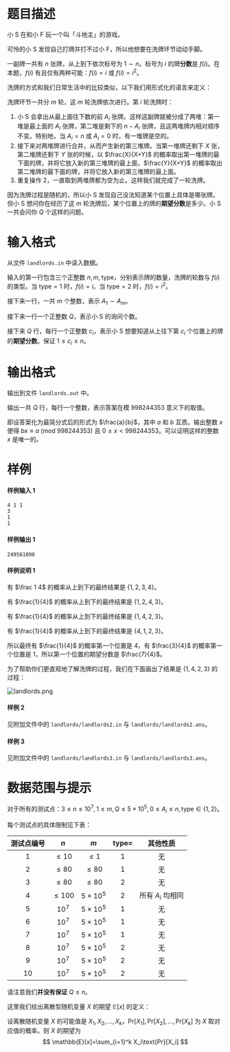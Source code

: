 
# 题目描述

小 S 在和小 F 玩一个叫「斗地主」的游戏。

可怜的小 S 发现自己打牌并打不过小 F，所以他想要在洗牌环节动动手脚。

一副牌一共有 $n$ 张牌，从上到下依次标号为 $1 \sim n$。标号为 $i$ 的牌**分数**是 $f (i)$。在本题，$f (i)$ 有且仅有两种可能：$f (i) = i$ 或 $f (i) = i^2$。

洗牌的方式和我们日常生活中的比较类似，以下我们用形式化的语言来定义：

洗牌环节一共分 $m$ 轮，这 $m$ 轮洗牌依次进行。第 $i$ 轮洗牌时：
1. 小 S 会拿出从最上面往下数的前 $A_i$ 张牌。这样这副牌就被分成了两堆：第一堆是最上面的 $A_i$ 张牌，第二堆是剩下的 $n − A_i$ 张牌，且这两堆牌内相对顺序不变。特别地，当 $A_i = n$ 或 $A_i = 0$ 时，有一堆牌是空的。
2. 接下来对两堆牌进行合并，从而产生新的第三堆牌。当第一堆牌还剩下 $X$ 张，第二堆牌还剩下 $Y$ 张的时候，以 $\frac{X}{X+Y}$ 的概率取出第一堆牌的最下面的牌，并将它放入新的第三堆牌的最上面，$\frac{Y}{X+Y}$ 的概率取出第二堆牌的最下面的牌，并将它放入新的第三堆牌的最上面。
3. 重复操作 2，一直取到两堆牌都为空为止。这样我们就完成了一轮洗牌。

因为洗牌过程是随机的，所以小 S 发现自己没法知道某个位置上具体是哪张牌。但小 S 想问你在经历了这 $m$ 轮洗牌后，某个位置上的牌的**期望分数**是多少。小 S 一共会问你 $Q$ 个这样的问题。

# 输入格式

从文件 `landlords.in` 中读入数据。

输入的第一行包含三个正整数 $n, m, \text{type}$，分别表示牌的数量，洗牌的轮数与 $f (i)$ 的类型。当 $\text{type} = 1$ 时，$f (i) = i$。当 $\text{type} = 2$ 时，$f (i) = i^2$。

接下来一行，一共 $m$ 个整数，表示 $A_1 \sim A_m$。

接下来一行一个正整数 $Q$，表示小 S 的询问个数。

接下来 $Q$ 行，每行一个正整数 $c_i$，表示小 S 想要知道从上往下第 $c_i$ 个位置上的牌的**期望分数**。保证 $1 \le c_i \le n$。

# 输出格式

输出到文件 `landlords.out` 中。

输出一共 $Q$ 行，每行一个整数，表示答案在模 $998244353$ 意义下的取值。

即设答案化为最简分式后的形式为 $\frac{a}{b}$，其中 $a$ 和 $b$ 互质。输出整数 $x$ 使得 $bx \equiv a\ (\text{mod}\ 998244353)$ 且 $0 \le x < 998244353$。可以证明这样的整数 $x$ 是唯一的。

# 样例

#### 样例输入 1
```plain
4 1 1
3
1
1
```
#### 样例输出 1
```plain
249561090
```
#### 样例说明 1
有 $\frac 1 4$ 的概率从上到下的最终结果是 $\{1, 2, 3, 4\}$。

有 $\frac{1}{4}$ 的概率从上到下的最终结果是 $\{1, 2, 4, 3\}$。

有 $\frac{1}{4}$ 的概率从上到下的最终结果是 $\{1, 4, 2, 3\}$。

有 $\frac{1}{4}$ 的概率从上到下的最终结果是 $\{4, 1, 2, 3\}$。

所以最终有 $\frac{1}{4}$ 的概率第一个位置是 $4$，有 $\frac{3}{4}$ 的概率第一个位置是 $1$，所以第一个位置的期望分数是 $\frac{7}{4}$。

为了帮助你们更直观地了解洗牌的过程，我们在下面画出了结果是 $\{1, 4, 2, 3\}$ 的过程：

![landlords.png](source/guoj/1312/img/aHR0cHM6Ly9sb2otaW1nLnVweXVuLm1lbmNpLm1lbXNldDAuY24vMjAxOS8wNy8xOC81ZDJmYzk2NmFhOTg3LnBuZw==.png)

#### 样例 2
见附加文件中的 `landlords/landlords2.in` 与 `landlords/landlords2.ans`。

#### 样例 3
见附加文件中的 `landlords/landlords3.in` 与 `landlords/landlords3.ans`。

# 数据范围与提示

对于所有的测试点：$3 \le n \le 10^7 , 1 \le m, Q \le 5 \times 10^5 , 0 \le A_i \le n , \text{type} \in \{1, 2\}$。

每个测试点的具体限制见下表：

| 测试点编号 |    $n$    |      $m$       | $\text{type}=$ |     其他性质      |
| :--------: | :-------: | :------------: | :------------: | :---------------: |
|    $1$     | $\le 10$  |    $\le 1$     |      $1$       |        无         |
|    $2$     | $\le 80$  |    $\le 80$<!-- 235 -->    |      $1$       |        无         |
|    $3$     | $\le 80$<!-- 233 -->  |    $\le 80$<!-- 234 -->    |      $2$       |        无         |
|    $4$     | $\le 100$ | $5\times 10^5$ |      $2$       | 所有 $A_i$ 均相同 |
|    $5$     |  $10^7$   | $5\times 10^5$ |      $1$       |        无         |
|    $6$     |  $10^7$   | $5\times 10^5$ |      $1$       |        无         |
|    $7$     |  $10^7$   | $5\times 10^5$ |      $1$       |        无         |
|    $8$     |  $10^7$   | $5\times 10^5$ |      $2$       |        无         |
|    $9$     |  $10^7$   | $5\times 10^5$ |      $2$       |        无         |
|    $10$    |  $10^7$   | $5\times 10^5$ |      $2$       |        无         |

请注意我们**并没有保证** $Q \le n$。

这里我们给出离散型随机变量 $X$ 的期望 $\mathbb{E}[x]$ 的定义：

设离散随机变量 $X$ 的可能值是 $X_1, X_2, \ldots , X_k$，$\text{Pr}[X_1], \text{Pr}[X_2], \ldots , \text{Pr}[X_k]$ 为 $X$ 取对应值的概率。则 $X$ 的期望为
$$
\mathbb{E}[x]=\sum_{i=1}^k X_i\text{Pr}[X_i]
$$

